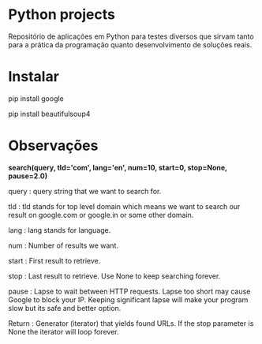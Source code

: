 # Python projects

Repositório de aplicações em Python para testes diversos que sirvam tanto para a prática da programação quanto desenvolvimento de soluções reais. 

# Instalar

pip install google

pip install beautifulsoup4

# Observações

**search(query, tld='com', lang='en', num=10, start=0, stop=None, pause=2.0)**

query : query string that we want to search for.

tld : tld stands for top level domain which means we want to search our result on google.com or google.in or some other domain.

lang : lang stands for language.

num : Number of results we want.

start : First result to retrieve.

stop : Last result to retrieve. Use None to keep searching forever.

pause : Lapse to wait between HTTP requests. Lapse too short may cause Google to block your IP. Keeping significant lapse will make your program slow but its safe and better option.

Return : Generator (iterator) that yields found URLs. If the stop parameter is None the iterator will loop forever.
